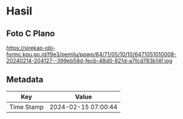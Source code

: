 # Hasil

## Foto C Plano

https://sirekap-obj-formc.kpu.go.id/f9e3/pemilu/ppwp/64/71/05/10/10/6471051010008-20240214-204127--399eb58d-fecb-48d0-821d-a7fcd783b14f.jpg


## Metadata

| Key        | Value               |
| ---------- | ------------------- |
| Time Stamp | 2024-02-15 07:00:44 |



